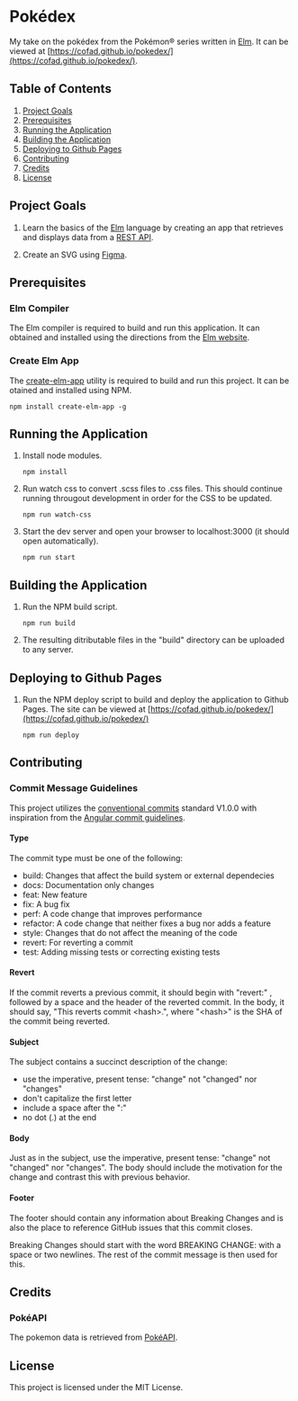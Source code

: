 # Pokédex

My take on the pokédex from the Pokémon® series written in [Elm](https://elm-lang.org). It can be viewed at [https://cofad.github.io/pokedex/](https://cofad.github.io/pokedex/).

## Table of Contents

1. [Project Goals](#project-goals)
1. [Prerequisites](#prerequisites)
1. [Running the Application](#running-the-application)
1. [Building the Application](#building-the-application)
1. [Deploying to Github Pages](#deploying-to-github-pages)
1. [Contributing](#contributing)
1. [Credits](#credits)
1. [License](#license)

## Project Goals

1. Learn the basics of the [Elm](https://elm-lang.org) language by creating an app that retrieves and displays data from a [REST API](https://restfulapi.net/).

2. Create an SVG using [Figma](https://figma.com).

## Prerequisites

### Elm Compiler

The Elm compiler is required to build and run this application. It can obtained and installed using the directions from the [Elm website](https://guide.elm-lang.org/install/elm.html).

### Create Elm App

The [create-elm-app](https://github.com/halfzebra/create-elm-app) utility is required to build and run this project. It can be otained and installed using NPM.

```console
npm install create-elm-app -g
```

## Running the Application

1. Install node modules.

   ```console
   npm install
   ```

2. Run watch css to convert .scss files to .css files. This should continue running througout development in order for the CSS to be updated.

   ```console
   npm run watch-css
   ```

3. Start the dev server and open your browser to localhost:3000 (it should open automatically).

   ```console
   npm run start
   ```

## Building the Application

1. Run the NPM build script.

   ```console
   npm run build
   ```

2. The resulting ditributable files in the "build" directory can be uploaded to any server.

## Deploying to Github Pages

1. Run the NPM deploy script to build and deploy the application to Github Pages. The site can be viewed at [https://cofad.github.io/pokedex/](https://cofad.github.io/pokedex/)

   ```console
   npm run deploy
   ```

## Contributing

### Commit Message Guidelines

This project utilizes the [conventional commits](https://www.conventionalcommits.org/en/v1.0.0-beta.4/) standard V1.0.0 with inspiration from the [Angular commit guidelines](https://github.com/angular/angular/blob/22b96b9/CONTRIBUTING.md#commit).

#### Type

The commit type must be one of the following:

- build: Changes that affect the build system or external dependecies
- docs: Documentation only changes
- feat: New feature
- fix: A bug fix
- perf: A code change that improves performance
- refactor: A code change that neither fixes a bug nor adds a feature
- style: Changes that do not affect the meaning of the code
- revert: For reverting a commit
- test: Adding missing tests or correcting existing tests

#### Revert

If the commit reverts a previous commit, it should begin with "revert:" , followed by a space and the header of the reverted commit. In the body, it should say, "This reverts commit \<hash\>.", where "\<hash\>" is the SHA of the commit being reverted.

#### Subject

The subject contains a succinct description of the change:

- use the imperative, present tense: "change" not "changed" nor "changes"
- don't capitalize the first letter
- include a space after the ":"
- no dot (.) at the end

#### Body

Just as in the subject, use the imperative, present tense: "change" not "changed" nor "changes". The body should include the motivation for the change and contrast this with previous behavior.

#### Footer

The footer should contain any information about Breaking Changes and is also the place to reference GitHub issues that this commit closes.

Breaking Changes should start with the word BREAKING CHANGE: with a space or two newlines. The rest of the commit message is then used for this.

## Credits

### PokéAPI

The pokemon data is retrieved from [PokéAPI](https://pokeapi.co).

## License

This project is licensed under the MIT License.
